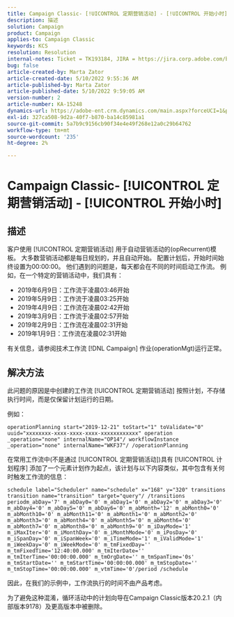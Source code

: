 ```yaml
---
title: Campaign Classic- [!UICONTROL 定期营销活动] - [!UICONTROL 开始小时]
description: 描述
solution: Campaign
product: Campaign
applies-to: Campaign Classic
keywords: KCS
resolution: Resolution
internal-notes: Ticket = TK193184, JIRA = https://jira.corp.adobe.com/browse/NEO-18567
bug: false
article-created-by: Marta Zator
article-created-date: 5/10/2022 9:55:36 AM
article-published-by: Marta Zator
article-published-date: 5/10/2022 9:59:05 AM
version-number: 2
article-number: KA-15248
dynamics-url: https://adobe-ent.crm.dynamics.com/main.aspx?forceUCI=1&pagetype=entityrecord&etn=knowledgearticle&id=c8207854-47d0-ec11-a7b5-00224809c101
exl-id: 327ca508-9d2a-40f7-b870-ba14c85981a1
source-git-commit: 5a7b9c9156cb90f34e4e49f268e12a0c29b64762
workflow-type: tm+mt
source-wordcount: '235'
ht-degree: 2%

---
```


# Campaign Classic- [!UICONTROL 定期营销活动] - [!UICONTROL 开始小时]

## 描述


客户使用 [!UICONTROL 定期营销活动] 用于自动营销活动的(opRecurrent)模板。 大多数营销活动都是每日规划的，并且自动开始。 配置计划后，开始时间始终设置为00:00:00。 他们遇到的问题是，每天都会在不同的时间启动工作流。
例如，在一个特定的营销活动中，我们具有：

- 2019年6月9日：工作流于凌晨03:46开始
- 2019年5月9日：工作流于凌晨03:25开始
- 2019年4月9日：工作流在凌晨02:42开始
- 2019年3月9日：工作流于凌晨02:57开始
- 2019年2月9日：工作流在凌晨02:31开始
- 2019年1月9日：工作流在凌晨02:31开始


有关信息，请参阅技术工作流 [!DNL Campaign] 作业(operationMgt)运行正常。


## 解决方法


此问题的原因是中创建的工作流 [!UICONTROL 定期营销活动] 按照计划，不存储执行时间，而是仅保留计划运行的日期。

例如：

`operationPlanning start="2019-12-21" toStart="1" toValidate="0" uuid="xxxxxxxx-xxxx-xxxx-xxxx-xxxxxxxxxxxx" operation _operation="none" internalName="OP14"/ workflowInstance _operation="none" internalName="WKF37"/ /operationPlanning`

在常用工作流中(不是通过 [!UICONTROL 定期营销活动])具有 [!UICONTROL 计划程序] 添加了一个元素计划作为起点，该计划与以下内容类似，其中包含有关何时触发工作流的信息：

`schedule label="Scheduler" name="schedule" x="168" y="320" transitions transition name="transition" target="query"/ /transitions periodm_abDay='7' m_abDay0='0' m_abDay1='0' m_abDay2='0' m_abDay3='0' m_abDay4='0' m_abDay5='0' m_abDay6='0' m_abMonth='12' m_abMonth0='0' m_abMonth10='0' m_abMonth11='0' m_abMonth1='0' m_abMonth2='0' m_abMonth3='0' m_abMonth4='0' m_abMonth5='0' m_abMonth6='0' m_abMonth7='0' m_abMonth8='0' m_abMonth9='0' m_iDayMode='1' m_iMaxIter='0' m_iMonthDay='0' m_iMonthMode='0' m_iPosDay='0' m_iSpanDay='0' m_iSpanWeek='0' m_iTimeMode='1' m_iValidMode='1' m_iWeekDay='0' m_iWeekMode='0' m_tmFixedDay='' m_tmFixedTime='12:40:00.000' m_tmIterDate='' m_tmIterTime='00:00:00.000' m_tmOrgDate='' m_tmSpanTime='0s' m_tmStartDate='' m_tmStartTime='00:00:00.000' m_tmStopDate='' m_tmStopTime='00:00:00.000' m_vtmTime='0'/period /schedule`

因此，在我们的示例中，工作流执行的时间不由产品考虑。

为了避免这种混淆，循环活动中的计划向导在Campaign Classic版本20.2.1（内部版本9178）及更高版本中被删除。
